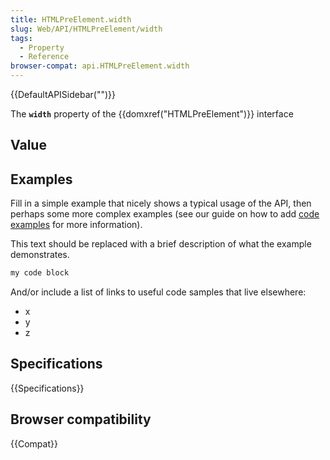 ```yaml
---
title: HTMLPreElement.width
slug: Web/API/HTMLPreElement/width
tags:
  - Property
  - Reference
browser-compat: api.HTMLPreElement.width
---
```

{{DefaultAPISidebar("")}}

The **`width`** property of the {{domxref("HTMLPreElement")}} interface 

## Value



## Examples

Fill in a simple example that nicely shows a typical usage of the API, then perhaps some more complex examples (see our guide on how to add [code examples](/en-US/docs/MDN/Contribute/Structures/Code_examples) for more information).

This text should be replaced with a brief description of what the example demonstrates.

```js
my code block
```

And/or include a list of links to useful code samples that live elsewhere:

*   x
*   y
*   z

## Specifications

{{Specifications}}

## Browser compatibility

{{Compat}}


